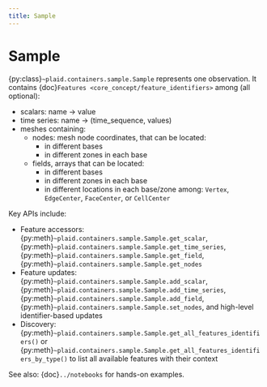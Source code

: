 ```yaml
---
title: Sample
---
```


# Sample

{py:class}`~plaid.containers.sample.Sample` represents one observation. It contains {doc}`Features <core_concept/feature_identifiers>` among (all optional):
- scalars: name → value
- time series: name → (time_sequence, values)
- meshes containing:
  - nodes: mesh node coordinates, that can be located:
    - in different bases
    - in different zones in each base
  - fields, arrays that can be located:
    - in different bases
    - in different zones in each base
    - in different locations in each base/zone among: `Vertex`, `EdgeCenter`, `FaceCenter`, or `CellCenter`

Key APIs include:
- Feature accessors: {py:meth}`~plaid.containers.sample.Sample.get_scalar`, {py:meth}`~plaid.containers.sample.Sample.get_time_series`, {py:meth}`~plaid.containers.sample.Sample.get_field`, {py:meth}`~plaid.containers.sample.Sample.get_nodes`
- Feature updates: {py:meth}`~plaid.containers.sample.Sample.add_scalar`, {py:meth}`~plaid.containers.sample.Sample.add_time_series`, {py:meth}`~plaid.containers.sample.Sample.add_field`, {py:meth}`~plaid.containers.sample.Sample.set_nodes`, and high-level identifier-based updates
- Discovery: {py:meth}`~plaid.containers.sample.Sample.get_all_features_identifiers()` or {py:meth}`~plaid.containers.sample.Sample.get_all_features_identifiers_by_type()` to list all available features with their context

See also: {doc}`../notebooks` for hands-on examples.
